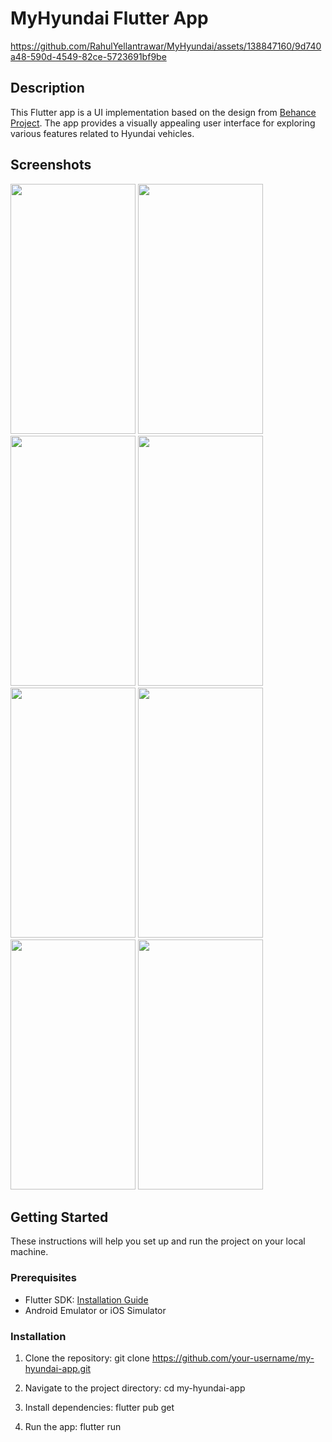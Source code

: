 # MyHyundai Flutter App

https://github.com/RahulYellantrawar/MyHyundai/assets/138847160/9d740a48-590d-4549-82ce-5723691bf9be




## Description

This Flutter app is a UI implementation based on the design from [Behance Project](https://www.behance.net/gallery/150243179/MyHyundai). The app provides a visually appealing user interface for exploring various features related to Hyundai vehicles.

## Screenshots
<img src ="https://github.com/RahulYellantrawar/MyHyundai/assets/138847160/413974cb-b9f3-401a-92c9-7495ce605f7d" width="200" height="400"/>
<img src ="https://github.com/RahulYellantrawar/MyHyundai/assets/138847160/02211b8d-9619-47ae-b554-be428fb551f8" width="200" height="400"/>
<img src ="https://github.com/RahulYellantrawar/MyHyundai/assets/138847160/a3437173-52c4-4491-8cec-28575a4e7705" width="200" height="400"/>
<img src ="https://github.com/RahulYellantrawar/MyHyundai/assets/138847160/b08e4562-9cb8-47cf-8fc4-dae1ee60d7e6" width="200" height="400"/>
<img src ="https://github.com/RahulYellantrawar/MyHyundai/assets/138847160/84260ed5-2187-4354-a653-023a2bf2fa78" width="200" height="400"/>
<img src ="https://github.com/RahulYellantrawar/MyHyundai/assets/138847160/3b2acf8a-9274-47c9-9d49-e6129e907374" width="200" height="400"/>
<img src ="https://github.com/RahulYellantrawar/MyHyundai/assets/138847160/ae5635d1-95ef-4ce7-ac11-efe7c715bc28" width="200" height="400"/>
<img src ="https://github.com/RahulYellantrawar/MyHyundai/assets/138847160/e6eb6f78-c5f9-43d0-8b23-e5c96dc3d15b" width="200" height="400"/>

## Getting Started

These instructions will help you set up and run the project on your local machine.

### Prerequisites

- Flutter SDK: [Installation Guide](https://flutter.dev/docs/get-started/install)
- Android Emulator or iOS Simulator

### Installation

1. Clone the repository:
   git clone https://github.com/your-username/my-hyundai-app.git

2. Navigate to the project directory:
  cd my-hyundai-app

3. Install dependencies:
  flutter pub get

4. Run the app:
  flutter run
